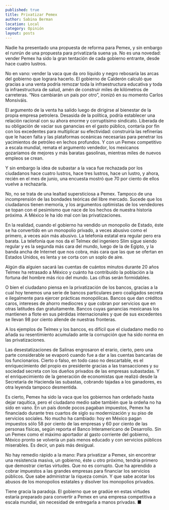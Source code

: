 ```yaml
---
published: true
title: Privatizar Pemex
author: Sabina Berman
location: Local
category: Opinión
layout: posts
---
```


Nadie ha presentado una propuesta de reforma para Pemex, y sin embargo el runrún de una propuesta para privatizarla suena ya. No es una novedad: vender Pemex ha sido la gran tentación de cada gobierno entrante, desde hace cuatro lustros.

No en vano: vender la vaca que da oro líquido y negro rebosaría las arcas del gobierno que lograra hacerlo. El gobierno de Calderón calculó que gracias a una venta podría remozar toda la infraestructura educativa y toda la infraestructura de salud, amén de construir miles de kilómetros de carreteras. “Nos cambiarán un país por otro”, ironizó en su momento Carlos Monsiváis.

El argumento de la venta ha salido luego de dirigirse al bienestar de la propia empresa petrolera. Desasida de la política, podría establecer una relación racional con su ahora enorme y corruptísimo sindicato. Liberada de su obligación de vaciar sus ganancias en el gasto público, contaría por fin con los excedentes para multiplicar su efectividad: construiría las refinerías que le hacen falta y las plataformas oceánicas necesarias para penetrar los yacimientos de petróleo en lechos profundos.
Y con un Pemex competitivo a escala mundial, remata el argumento vendedor, los mexicanos gozaríamos de mejores y más baratas gasolinas, mientras miles de nuevos empleos se crean.

Y sin embargo la idea de subastar a la vaca fue rechazada por los ciudadanos hace cuatro lustros, hace tres lustros, hace un lustro, y ahora, recién en el mes de junio, una encuesta mostró que 70 por ciento de ellos vuelve a rechazarla.

No, no se trata de una lealtad supersticiosa a Pemex. Tampoco de una incomprensión de las bondades teóricas del libre mercado. Sucede que los ciudadanos tienen memoria, y los argumentos optimistas de los vendedores se topan con el pesimismo que nace de los hechos de nuestra historia próxima. A México le ha ido mal con las privatizaciones.

En la realidad, cuando el gobierno ha vendido un monopolio de Estado, éste se ha convertido en un monopolio privado, a veces abusivo como el primero, a veces aún más abusivo. La telefonía estatal era regular pero era barata. La telefonía que nos da el Telmex del ingeniero Slim sigue siendo regular y es la segunda más cara del mundo, luego de la de Egipto, y la banda ancha de Internet que nos cobra, más cara que las que se ofertan en Estados Unidos, es lenta y se corta con un soplo de aire.

Algún día alguien sacará las cuentas de cuántos minutos durante 20 años Telmex ha retrasado a México y cuánto ha contribuido la población a la fortuna del hombre más rico del mundo. Las cifras serán formidables.

O bien el ciudadano piensa en la privatización de los bancos, gracias a la cual hoy tenemos una serie de bancos particulares pero coaligados secreta e ilegalmente para ejercer prácticas monopólicas. Bancos que dan créditos caros, intereses de ahorro mediocres y que cobran por servicios que en otras latitudes dan gratuitamente. Bancos cuyas ganancias mexicanas los mantienen a flote en sus pérdidas internacionales y que de sus excedentes se llevan 98 por ciento allende de nuestras fronteras.

A los ejemplos de Telmex y los bancos, es difícil que el ciudadano medio no añada su resentimiento acumulado ante la corrupción que ha sido norma en las privatizaciones. 

Las desestatizaciones de Salinas engrosaron el erario, cierto, pero una parte considerable se evaporó cuando fue a dar a las cuentas bancarias de los funcionarios.
Cierto o falso, en todo caso no descartable, es el enriquecimiento del propio ex presidente gracias a las transacciones y su sociedad secreta con los dueños privados de las empresas subastadas. Y el enriquecimiento de la generación de economistas que realizó desde la Secretaría de Hacienda las subastas, cobrando tajadas a los ganadores, es otra leyenda tampoco desmentida.

Es cierto, Pemex ha sido la vaca que los gobiernos han ordeñado hasta dejar raquítica, pero el ciudadano medio sabe también que la ordeña no ha sido en vano. En un país donde pocos pagaban impuestos, Pemex ha financiado durante tres cuartos de siglo su modernización y su piso de servicios sociales. No mucho ha cambiado: hoy en México pagan impuestos sólo 58 por ciento de las empresas y 60 por ciento de las personas físicas, según reporta el Banco Interamericano de Desarrollo. Sin un Pemex como el máximo aportador al gasto corriente del gobierno, México pronto se volvería un país menos educado y con servicios públicos miserables. Es decir, un país más desigual.

No hay remedio rápido a la mano: Para privatizar a Pemex, sin encontrar una resistencia masiva, un gobierno, éste u otro próximo, tendría primero que demostrar ciertas virtudes. Que no es corrupto. Que ha aprendido a cobrar impuestos a las grandes empresas para financiar los servicios públicos. Que sabe administrar la riqueza común. Y que sabe acotar los abusos de los monopolios estatales y disolver los monopolios privados.

Tiene gracia la paradoja. El gobierno que se gradúe en estas virtudes estaría preparado para convertir a Pemex en una empresa competitiva a escala mundial, sin necesidad de entregarla a manos privadas. ■
